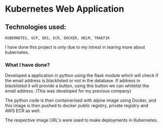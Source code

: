 # Kubernetes Web Application

## Technologies used:

```
KUBERNETES, GCP, EKS, ECR, DOCKER, HELM, TRAEFIK
```


I have done this project is only due to my intrest in learing more about kubernetes.


### What I have done?

Developed a application in python using the flask module which will check if the email address is blacklisted or not in the database.
If address in blacklisted it will provide a button, using this button we can whitelist the email address. (This was developed for my previous company)

The python code is then containerised with alpine image using Docker, and this image is then pushed to docker public registry, private registry and AWS ECR as well.

The respective image URL's were used to make deployments in Kubernetes.
